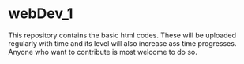 # webDev_1
This repository contains the basic html codes. These will be uploaded regularly with time and its level will also increase ass time progresses.
Anyone who want to contribute is most welcome to do so.
